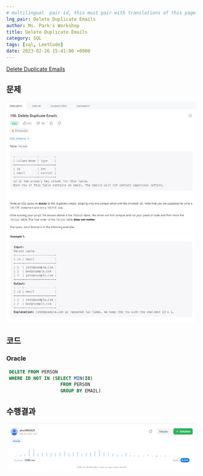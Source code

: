 ```yaml
---
# multilingual  pair id, this must pair with translations of this page. (This name must be unique)
lng_pair: Delete Duplicate Emails
author: Ms. Park's Workshop
title: Delete Duplicate Emails
category: SQL
tags: [sql, LeetCode]
date: 2023-02-26 15:41:00 +0900
---
```

<!-- 소제목 -->
<!-- outline-start -->
<a href="https://leetcode.com/problems/delete-duplicate-emails/">Delete Duplicate Emails</a>
<!-- outline-end -->

<h2>문제</h2>
<img src="/assets/img/posts/sql/196-1.jpg" title="196-1.jpg" alt="196-1.jpg"/><br>
<img src="/assets/img/posts/sql/196-2.jpg" title="196-2.jpg" alt="196-2.jpg"/><br>

<h2>코드</h2>
<h3>Oracle</h3>

```sql
 DELETE FROM PERSON
 WHERE ID NOT IN (SELECT MIN(ID)
                    FROM PERSON
                    GROUP BY EMAIL)
```

<h2>수행결과</h2>
<img src="/assets/img/posts/sql/196result.jpg" title="196result.jpg" alt="196result.jpg"/><br>